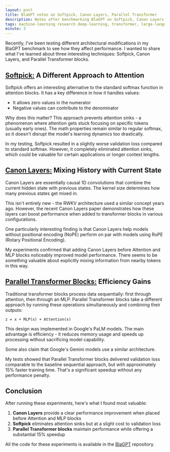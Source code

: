 ```yaml
---
layout: post
title: BlaGPT notes on Softpick, Canon Layers, Parallel Transformer
description: Notes after benchmarking BlaGPT on Softpick, Canon Layers, Parallel Transformer
tags: machine-learning research deep-learning, transformer, large-language-models
minute: 3
---
```


Recently, I've been testing different architectural modifications in my BlaGPT benchmark to see how they affect performance. I wanted to share what I've learned about three interesting techniques: Softpick, Canon Layers, and Parallel Transformer blocks.

## [Softpick:](https://arxiv.org/abs/2504.20966) A Different Approach to Attention

Softpick offers an interesting alternative to the standard softmax function in attention blocks. It has a key difference in how it handles values:

- It allows zero values in the numerator
- Negative values can contribute to the denominator

Why does this matter? This approach prevents attention sinks - a phenomenon where attention gets stuck focusing on specific tokens (usually early ones). The math properties remain similar to regular softmax, so it doesn't disrupt the model's learning dynamics too drastically.

In my testing, Softpick resulted in a slightly worse validation loss compared to standard softmax. However, it completely eliminated attention sinks, which could be valuable for certain applications or longer context lengths.

## [Canon Layers:](https://physics.allen-zhu.com/part-4-architecture-design/part-4-1) Mixing History with Current State

Canon Layers are essentially causal 1D convolutions that combine the current hidden state with previous states. The kernel size determines how many previous states get mixed in.

This isn't entirely new - the RWKV architecture used a similar concept years ago. However, the recent Canon Layers paper demonstrates how these layers can boost performance when added to transformer blocks in various configurations.

One particularly interesting finding is that Canon Layers help models without positional encoding (NoPE) perform on par with models using RoPE (Rotary Positional Encoding).

My experiments confirmed that adding Canon Layers before Attention and MLP blocks noticeably improved model performance. There seems to be something valuable about explicitly mixing information from nearby tokens in this way.

## [Parallel Transformer Blocks:](https://arxiv.org/abs/2204.02311) Efficiency Gains

Traditional transformer blocks process data sequentially: first through attention, then through an MLP. Parallel Transformer blocks take a different approach by running these operations simultaneously and combining their outputs:

```
z = x + MLP(x) + Attention(x)
```

This design was implemented in Google's PaLM models. The main advantage is efficiency - it reduces memory usage and speeds up processing without sacrificing model capability.

Some also claim that Google's Gemini models use a similar architecture.

My tests showed that Parallel Transformer blocks delivered validation loss comparable to the baseline sequential approach, but with approximately 15% faster training time. That's a significant speedup without any performance penalty.

## Conclusion

After running these experiments, here's what I found most valuable:

1. **Canon Layers** provide a clear performance improvement when placed before Attention and MLP blocks
2. **Softpick** eliminates attention sinks but at a slight cost to validation loss
3. **Parallel Transformer blocks** maintain performance while offering a substantial 15% speedup

All the code for these experiments is available in the [BlaGPT](https://github.com/erogol/BlaGPT) repository.
